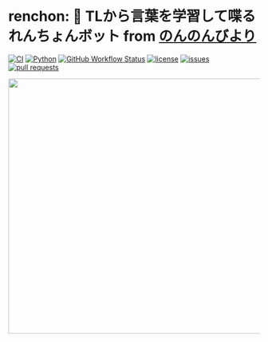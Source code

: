 # renchon: 💬 TLから言葉を学習して喋るれんちょんボット from [のんのんびより](https://nonnontv.com/tvanime/)

[![CI](https://github.com/iamtakagi/renchon/actions/workflows/ci.yml/badge.svg)](https://github.com/iamtakagi/renchon/actions/workflows/ci.yml)
[![Python](https://img.shields.io/badge/Python-3.9.2-blue)](https://kotlinlang.org)
[![GitHub Workflow Status](https://img.shields.io/github/workflow/status/iamtakagi/renchon/CI)](https://github.com/iamtakagi/renchon/actions/workflows/ci.yml)
[![license](https://img.shields.io/github/license/iamtakagi/renchon)](https://github.com/iamtakagi/renchon/blob/master/LICENSE)
[![issues](https://img.shields.io/github/issues/iamtakagi/renchon)](https://github.com/iamtakagi/renchon/issues)
[![pull requests](https://img.shields.io/github/issues-pr/iamtakagi/renchon)](https://github.com/iamtakagi/renchon/pulls)

<div align="center">

<img src="https://i.imgur.com/7FlRUm8.jpg" width="512">

<div>
